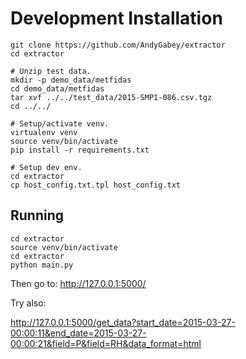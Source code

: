 Development Installation
========================

    git clone https://github.com/AndyGabey/extractor
    cd extractor

    # Unzip test data.
    mkdir -p demo_data/metfidas
    cd demo_data/metfidas
    tar xvf ../../test_data/2015-SMP1-086.csv.tgz
    cd ../../

    # Setup/activate venv.
    virtualenv venv
    source venv/bin/activate
    pip install -r requirements.txt

    # Setup dev env.
    cd extractor
    cp host_config.txt.tpl host_config.txt

Running
-------

    cd extractor
    source venv/bin/activate
    cd extractor
    python main.py

Then go to: http://127.0.0.1:5000/

Try also:

http://127.0.0.1:5000/get_data?start_date=2015-03-27-00:00:11&end_date=2015-03-27-00:00:21&field=P&field=RH&data_format=html
